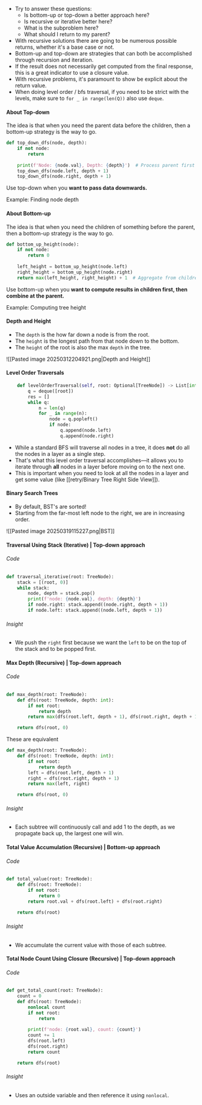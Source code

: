 - Try to answer these questions:
	- Is bottom-up or top-down a better approach here?
	- Is recursive or iterative better here?
	- What is the subproblem here?
	- What should I return to my parent?
- With recursive solutions there are going to be numerous possible returns, whether it's a base case or not.
- Bottom-up and top-down are strategies that can both be accomplished through recursion and iteration.
- If the result does not necessarily get computed from the final response, this is a great indicator to use a closure value.
- With recursive problems, it's paramount to show be explicit about the return value.
- When doing level order / bfs traversal, if you need to be strict with the levels, make sure to `for _ in range(len(Q))` also use `deque`.
#### About Top-down
The idea is that when you need the parent data before the children, then a bottom-up strategy is the way to go.

```python "title:Top-down approach"
def top_down_dfs(node, depth):
    if not node:
        return
    
    print(f'Node: {node.val}, Depth: {depth}')  # Process parent first
    top_down_dfs(node.left, depth + 1)
    top_down_dfs(node.right, depth + 1)
```

Use top-down when you **want to pass data downwards.**

Example: Finding node depth
#### About Bottom-up
The idea is that when you need the children of something before the parent, then a bottom-up strategy is the way to go.

```python title:"Bottom-up approach"
def bottom_up_height(node):
    if not node:
        return 0
    
    left_height = bottom_up_height(node.left)
    right_height = bottom_up_height(node.right)
    return max(left_height, right_height) + 1  # Aggregate from children
```

Use bottom-up when you **want to compute results in children first, then combine at the parent.**

Example: Computing tree height

#### Depth and Height
- The `depth` is the how far down a node is from the root.
- The `height` is the longest path from that node down to the bottom.
- The `height` of the root is also the max `depth` in the tree.

![[Pasted image 20250312204921.png|Depth and Height]]

#### Level Order Traversals

```python
    def levelOrderTraversal(self, root: Optional[TreeNode]) -> List[int]:
        q = deque([root])
        res = []
        while q:
            n = len(q)
            for _ in range(n):
                node = q.popleft()
                if node:
                    q.append(node.left)
                    q.append(node.right)
```

- While a standard BFS will traverse all nodes in a tree, it does **not** do all the nodes in a layer as a single step.
- That's what this level order traversal accomplishes—it allows you to iterate through **all** nodes in a layer before moving on to the next one.
- This is important when you need to look at all the nodes in a layer and get some value (like [[retry/Binary Tree Right Side View]]).

#### Binary Search Trees
- By default, BST's are sorted!
- Starting from the far-most left node to the right, we are in increasing order.

![[Pasted image 20250319115227.png|BST]]
#### Traversal Using Stack (Iterative) | Top-down approach

###### Code

```python
def traversal_iterative(root: TreeNode):
    stack = [(root, 0)]
    while stack:
        node, depth = stack.pop()
        print(f'node: {node.val}, depth: {depth}')
        if node.right: stack.append((node.right, depth + 1))
        if node.left: stack.append((node.left, depth + 1))
```

###### Insight
- We push the `right` first because we want the `left` to be on the top of the stack and to be popped first. 

#### Max Depth (Recursive) | Top-down approach

###### Code
```python
def max_depth(root: TreeNode):
    def dfs(root: TreeNode, depth: int):
        if not root:
            return depth
        return max(dfs(root.left, depth + 1), dfs(root.right, depth + 1))

    return dfs(root, 0)
```

These are equivalent

```python
def max_depth(root: TreeNode):
    def dfs(root: TreeNode, depth: int):
        if not root:
            return depth
        left = dfs(root.left, depth + 1)
        right = dfs(root.right, depth + 1)
        return max(left, right)

    return dfs(root, 0)
```
###### Insight
- Each subtree will continuously call and add 1 to the depth, as we propagate back up, the largest one will win.

#### Total Value Accumulation (Recursive) | Bottom-up approach

###### Code
```python
def total_value(root: TreeNode):
    def dfs(root: TreeNode):
        if not root:
            return 0
        return root.val + dfs(root.left) + dfs(root.right)
        
    return dfs(root)
```
###### Insight
- We accumulate the current value with those of each subtree.

#### Total Node Count Using Closure (Recursive) | Top-down approach

###### Code
```python
def get_total_count(root: TreeNode):
    count = 0
    def dfs(root: TreeNode):
        nonlocal count
        if not root:
            return 
        
        print(f'node: {root.val}, count: {count}')
        count += 1
        dfs(root.left)
        dfs(root.right)
        return count

    return dfs(root)
```
###### Insight
- Uses an outside variable and then reference it using `nonlocal`.

